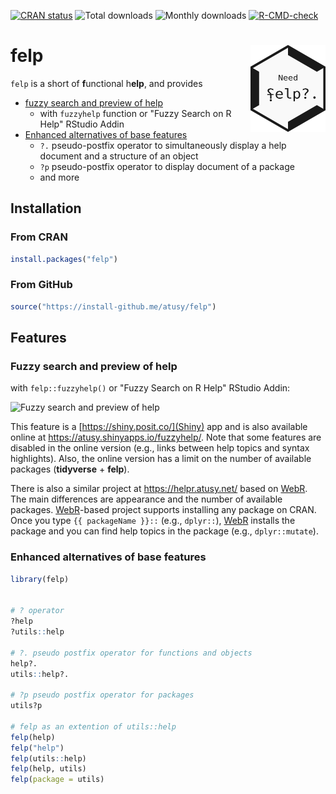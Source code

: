 <!-- badges: start -->
[![CRAN status](https://www.r-pkg.org/badges/version/felp)](https://cran.r-project.org/package=felp)
![Total downloads](https://cranlogs.r-pkg.org/badges/grand-total/felp)
![Monthly downloads](https://cranlogs.r-pkg.org/badges/felp)
[![R-CMD-check](https://github.com/atusy/felp/actions/workflows/R-CMD-check.yaml/badge.svg)](https://github.com/atusy/felp/actions/workflows/R-CMD-check.yaml)
<!-- badges: end -->

# felp <img src="man/figures/logo.png" align="right" alt="" width="120" />

`felp` is a short of **f**unctional h**elp**, and provides

- [fuzzy search and preview of help](#fuzzy-search-and-preview-of-help)
    - with `fuzzyhelp` function or "Fuzzy Search on R Help" RStudio Addin
- [Enhanced alternatives of base features](#enhanced-alternatives-of-base-features)
    - `?.` pseudo-postfix operator to simultaneously display a help document
      and a structure of an object
    - `?p` pseudo-postfix operator to display document of a package
    - and more

## Installation

### From CRAN

``` r
install.packages("felp")
```

### From GitHub

``` r
source("https://install-github.me/atusy/felp")
```

## Features

### Fuzzy search and preview of help

with `felp::fuzzyhelp()` or "Fuzzy Search on R Help" RStudio Addin:

![Fuzzy search and preview of help](https://felp.atusy.net/reference/figures/fuzzyhelp.gif)

This feature is a [https://shiny.posit.co/](Shiny) app and is also available online at <https://atusy.shinyapps.io/fuzzyhelp/>.
Note that some features are disabled in the online version (e.g., links between help topics and syntax highlights).
Also, the online version has a limit on the number of available packages (**tidyverse** + **felp**).

There is also a similar project at <https://helpr.atusy.net/> based on [WebR].
The main differences are appearance and the number of available packages.
[WebR]-based project supports installing any package on CRAN.
Once you type `{{ packageName }}::` (e.g., `dplyr::`), [WebR] installs the package and you can find help topics in the package (e.g., `dplyr::mutate`).

[WebR]: https://docs.r-wasm.org/webr/latest/


### Enhanced alternatives of base features

``` r
library(felp)


# ? operator
?help
?utils::help

# ?. pseudo postfix operator for functions and objects
help?.
utils::help?.

# ?p pseudo postfix operator for packages
utils?p

# felp as an extention of utils::help
felp(help)
felp("help")
felp(utils::help)
felp(help, utils)
felp(package = utils)
```

